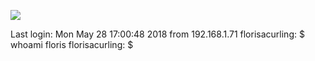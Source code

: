 ![](Maszyny/Linux/Curling/Pasted%20image%2020210830004803.png)

Last login: Mon May 28 17:00:48 2018 from 192.168.1.71
florisacurling: $ whoami
floris
florisacurling: $
